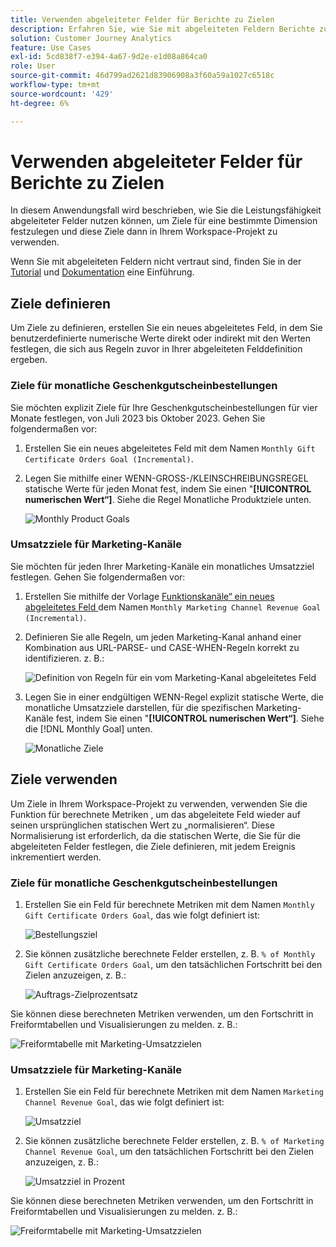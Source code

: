 ```yaml
---
title: Verwenden abgeleiteter Felder für Berichte zu Zielen
description: Erfahren Sie, wie Sie mit abgeleiteten Feldern Berichte zu Zielen (Zielen) in Ihren Workspace-Projekten erstellen können.
solution: Customer Journey Analytics
feature: Use Cases
exl-id: 5cd838f7-e394-4a67-9d2e-e1d08a864ca0
role: User
source-git-commit: 46d799ad2621d83906908a3f60a59a1027c6518c
workflow-type: tm+mt
source-wordcount: '429'
ht-degree: 6%

---
```


# Verwenden abgeleiteter Felder für Berichte zu Zielen

In diesem Anwendungsfall wird beschrieben, wie Sie die Leistungsfähigkeit abgeleiteter Felder nutzen können, um Ziele für eine bestimmte Dimension festzulegen und diese Ziele dann in Ihrem Workspace-Projekt zu verwenden.

Wenn Sie mit abgeleiteten Feldern nicht vertraut sind, finden Sie in der [Tutorial](https://experienceleague.adobe.com/docs/customer-journey-analytics-learn/tutorials/data-views/derived-fields-in-cja.html) und [Dokumentation](../data-views/derived-fields/derived-fields.md) eine Einführung.


## Ziele definieren

Um Ziele zu definieren, erstellen Sie ein neues abgeleitetes Feld, in dem Sie benutzerdefinierte numerische Werte direkt oder indirekt mit den Werten festlegen, die sich aus Regeln zuvor in Ihrer abgeleiteten Felddefinition ergeben.


### Ziele für monatliche Geschenkgutscheinbestellungen

Sie möchten explizit Ziele für Ihre Geschenkgutscheinbestellungen für vier Monate festlegen, von Juli 2023 bis Oktober 2023. Gehen Sie folgendermaßen vor:

1. Erstellen Sie ein neues abgeleitetes Feld mit dem Namen `Monthly Gift Certificate Orders Goal (Incremental)`.

1. Legen Sie mithilfe einer WENN-GROSS-/KLEINSCHREIBUNGSREGEL statische Werte für jeden Monat fest, indem Sie einen &quot;**[!UICONTROL numerischen Wert“]**. Siehe die Regel Monatliche Produktziele unten.

   ![Monthly Product Goals](assets/goals-derived-field-product-goals-1.png)


### Umsatzziele für Marketing-Kanäle

Sie möchten für jeden Ihrer Marketing-Kanäle ein monatliches Umsatzziel festlegen. Gehen Sie folgendermaßen vor:

1. Erstellen Sie mithilfe der Vorlage [Funktionskanäle“ ein neues abgeleitetes Feld ](/help/data-views/derived-fields/derived-fields.md#marketing-channels) dem Namen `Monthly Marketing Channel Revenue Goal (Incremental)`.

1. Definieren Sie alle Regeln, um jeden Marketing-Kanal anhand einer Kombination aus URL-PARSE- und CASE-WHEN-Regeln korrekt zu identifizieren. z. B.:

   ![Definition von Regeln für ein vom Marketing-Kanal abgeleitetes Feld](assets/goals-derived-field-marketing-channel-1.png)

1. Legen Sie in einer endgültigen WENN-Regel explizit statische Werte, die monatliche Umsatzziele darstellen, für die spezifischen Marketing-Kanäle fest, indem Sie einen &quot;**[!UICONTROL numerischen Wert“]**. Siehe die [!DNL Monthly Goal] unten.

   ![Monatliche Ziele](assets/goals-derived-field-marketing-channel-2.png)



## Ziele verwenden

Um Ziele in Ihrem Workspace-Projekt zu verwenden, verwenden Sie die Funktion für berechnete Metriken , um das abgeleitete Feld wieder auf seinen ursprünglichen statischen Wert zu „normalisieren“. Diese Normalisierung ist erforderlich, da die statischen Werte, die Sie für die abgeleiteten Felder festlegen, die Ziele definieren, mit jedem Ereignis inkrementiert werden.

### Ziele für monatliche Geschenkgutscheinbestellungen

1. Erstellen Sie ein Feld für berechnete Metriken mit dem Namen `Monthly Gift Certificate Orders Goal`, das wie folgt definiert ist:

   ![Bestellungsziel](assets/calculated-metric-ordersgoals.png)

1. Sie können zusätzliche berechnete Felder erstellen, z. B. `% of Monthly Gift Certificate Orders Goal`, um den tatsächlichen Fortschritt bei den Zielen anzuzeigen, z. B.:

   ![Auftrags-Zielprozentsatz](assets/calculated-metric-ordersgoalspercent.png)

Sie können diese berechneten Metriken verwenden, um den Fortschritt in Freiformtabellen und Visualisierungen zu melden. z. B.:

![Freiformtabelle mit Marketing-Umsatzzielen](assets/freeform-table-product-order-goals.png)


### Umsatzziele für Marketing-Kanäle

1. Erstellen Sie ein Feld für berechnete Metriken mit dem Namen `Marketing Channel Revenue Goal`, das wie folgt definiert ist:

   ![Umsatzziel](assets/calculated-metric-revenuegoals.png)

1. Sie können zusätzliche berechnete Felder erstellen, z. B. `% of Marketing Channel Revenue Goal`, um den tatsächlichen Fortschritt bei den Zielen anzuzeigen, z. B.:

   ![Umsatzziel in Prozent](assets/calculated-metric-revenuegoalspercent.png)

Sie können diese berechneten Metriken verwenden, um den Fortschritt in Freiformtabellen und Visualisierungen zu melden. z. B.:

![Freiformtabelle mit Marketing-Umsatzzielen](assets/freeform-table-marketing-channel-revenue-goals.png)
